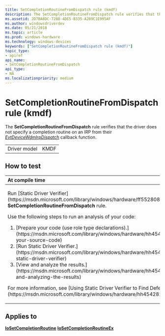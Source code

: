 ```yaml
---
title: SetCompletionRoutineFromDispatch rule (kmdf)
description: The SetCompletionRoutineFromDispatch rule verifies that the driver does not specify a completion routine on an IRP from their EvtDeviceWdmIrpDispatch callback function.
ms.assetid: 2D7BA8DC-7288-4DE5-B335-A289C1E995AF
ms.author: windowsdriverdev
ms.date: 05/21/2018
ms.topic: article
ms.prod: windows-hardware
ms.technology: windows-devices
keywords: ["SetCompletionRoutineFromDispatch rule (kmdf)"]
topic_type:
- apiref
api_name:
- SetCompletionRoutineFromDispatch
api_type:
- NA
ms.localizationpriority: medium
---
```


# SetCompletionRoutineFromDispatch rule (kmdf)


The **SetCompletionRoutineFromDispatch** rule verifies that the driver does not specify a completion routine on an IRP from their [*EvtDeviceWdmIrpDispatch*](https://msdn.microsoft.com/library/windows/hardware/hh406404) callback function.

|              |      |
|--------------|------|
| Driver model | KMDF |

How to test
-----------

<table>
<colgroup>
<col width="100%" />
</colgroup>
<thead>
<tr class="header">
<th align="left">At compile time</th>
</tr>
</thead>
<tbody>
<tr class="odd">
<td align="left"><p>Run [Static Driver Verifier](https://msdn.microsoft.com/library/windows/hardware/ff552808) and specify the <strong>SetCompletionRoutineFromDispatch</strong> rule.</p>
Use the following steps to run an analysis of your code:
<ol>
<li>[Prepare your code (use role type declarations).](https://msdn.microsoft.com/library/windows/hardware/hh454281#preparing-your-source-code)</li>
<li>[Run Static Driver Verifier.](https://msdn.microsoft.com/library/windows/hardware/hh454281#running-static-driver-verifier)</li>
<li>[View and analyze the results.](https://msdn.microsoft.com/library/windows/hardware/hh454281#viewing-and-analyzing-the-results)</li>
</ol>
<p>For more information, see [Using Static Driver Verifier to Find Defects in Drivers](https://msdn.microsoft.com/library/windows/hardware/hh454281).</p></td>
</tr>
</tbody>
</table>

Applies to
----------

[**IoSetCompletionRoutine**](https://msdn.microsoft.com/library/windows/hardware/ff549679)
[**IoSetCompletionRoutineEx**](https://msdn.microsoft.com/library/windows/hardware/ff549686)
 

 





